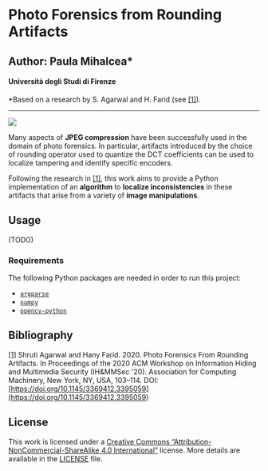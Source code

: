 # Photo Forensics from Rounding Artifacts
## Author: Paula Mihalcea*
#### Università degli Studi di Firenze

*Based on a research by S. Agarwal and H. Farid (see [\[1\]](https://doi.org/10.1145/3369412.3395059)).

---

![](https://img.shields.io/github/repo-size/PaulaMihalcea/Photo-Forensics-from-Rounding-Artifacts)

Many aspects of **JPEG compression** have been successfully used in
the domain of photo forensics. In particular, artifacts introduced by the choice of rounding operator used to quantize the DCT coefficients can be used to localize tampering and identify specific encoders.

Following the research in [\[1\]](https://doi.org/10.1145/3369412.3395059), this work aims to provide a Python implementation of an **algorithm** to **localize inconsistencies** in these artifacts that arise from a variety of **image manipulations**.

## Usage

(TODO)

### Requirements

The following Python packages are needed in order to run this project:

- [`argparse`](https://docs.python.org/3/library/argparse.html)
- [`numpy`](https://numpy.org/)
- [`opencv-python`](https://docs.opencv.org/4.5.2/index.html)

## Bibliography
[\[1\]](https://doi.org/10.1145/3369412.3395059) Shruti Agarwal and Hany Farid. 2020. Photo Forensics From Rounding Artifacts. In Proceedings of the 2020 ACM Workshop on Information Hiding and Multimedia Security (IH&MMSec '20). Association for Computing Machinery, New York, NY, USA, 103–114. DOI:[https://doi.org/10.1145/3369412.3395059](https://doi.org/10.1145/3369412.3395059)

## License
This work is licensed under a [Creative Commons “Attribution-NonCommercial-ShareAlike 4.0 International”](https://creativecommons.org/licenses/by-nc-sa/4.0/deed.en) license. More details are available in the [LICENSE](./LICENSE) file.
